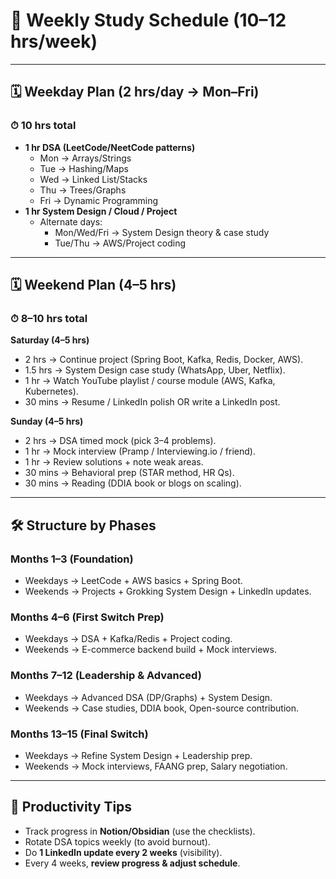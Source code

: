 # 📅 Weekly Study Schedule (10–12 hrs/week)

---

## 🗓 Weekday Plan (2 hrs/day → Mon–Fri)
### ⏱ 10 hrs total
- **1 hr DSA (LeetCode/NeetCode patterns)**
  - Mon → Arrays/Strings
  - Tue → Hashing/Maps
  - Wed → Linked List/Stacks
  - Thu → Trees/Graphs
  - Fri → Dynamic Programming
- **1 hr System Design / Cloud / Project**
  - Alternate days:
    - Mon/Wed/Fri → System Design theory & case study
    - Tue/Thu → AWS/Project coding

---

## 🗓 Weekend Plan (4–5 hrs)
### ⏱ 8–10 hrs total

**Saturday (4–5 hrs)**
- 2 hrs → Continue project (Spring Boot, Kafka, Redis, Docker, AWS).
- 1.5 hrs → System Design case study (WhatsApp, Uber, Netflix).
- 1 hr → Watch YouTube playlist / course module (AWS, Kafka, Kubernetes).
- 30 mins → Resume / LinkedIn polish OR write a LinkedIn post.

**Sunday (4–5 hrs)**
- 2 hrs → DSA timed mock (pick 3–4 problems).
- 1 hr → Mock interview (Pramp / Interviewing.io / friend).
- 1 hr → Review solutions + note weak areas.
- 30 mins → Behavioral prep (STAR method, HR Qs).
- 30 mins → Reading (DDIA book or blogs on scaling).

---

## 🛠 Structure by Phases

### Months 1–3 (Foundation)
- Weekdays → LeetCode + AWS basics + Spring Boot.
- Weekends → Projects + Grokking System Design + LinkedIn updates.

### Months 4–6 (First Switch Prep)
- Weekdays → DSA + Kafka/Redis + Project coding.
- Weekends → E-commerce backend build + Mock interviews.

### Months 7–12 (Leadership & Advanced)
- Weekdays → Advanced DSA (DP/Graphs) + System Design.
- Weekends → Case studies, DDIA book, Open-source contribution.

### Months 13–15 (Final Switch)
- Weekdays → Refine System Design + Leadership prep.
- Weekends → Mock interviews, FAANG prep, Salary negotiation.

---

## 📌 Productivity Tips
- Track progress in **Notion/Obsidian** (use the checklists).
- Rotate DSA topics weekly (to avoid burnout).
- Do **1 LinkedIn update every 2 weeks** (visibility).
- Every 4 weeks, **review progress & adjust schedule**.